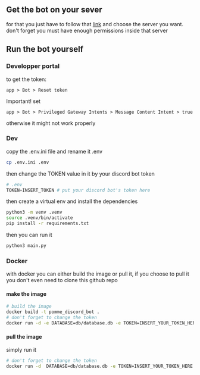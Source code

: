 ## Get the bot on your sever
for that you just have to follow that [link](https://discord.com/oauth2/authorize?client_id=1317513322051932270&permissions=19456&integration_type=0&scope=bot)
and choose the server you want.
don't forget you must have enough permissions inside that server

## Run the bot yourself

### Developper portal
to get the token:

`app > Bot > Reset token`

Important! set

`app > Bot > Privileged Gateway Intents > Message Content Intent > true`

otherwise it might not work properly

### Dev
copy the .env.ini file and rename it .env
```bash
cp .env.ini .env
```

then change the TOKEN value in it by your discord bot token
```python
# .env
TOKEN=INSERT_TOKEN # put your discord bot's token here
```

then create a virtual env and install the dependencies
```bash
python3 -m venv .venv
source .venv/bin/activate
pip install -r requirements.txt
```

then you can run it
```bash
python3 main.py
```


### Docker
with docker you can either build the image or pull it,
if you choose to pull it you don't even need to clone this github repo

#### make the image
```bash
# build the image
docker build -t pomme_discord_bot .
# don't forget to change the token
docker run -d -e DATABASE=db/database.db -e TOKEN=INSERT_YOUR_TOKEN_HERE -v ./data:/app/db pomme_discord_bot
```

#### pull the image
simply run it
```bash
# don't forget to change the token
docker run -d  DATABASE=db/database.db -e TOKEN=INSERT_YOUR_TOKEN_HERE -v ./data:/app/db pommejedusor/pomme_discord_bot
```
